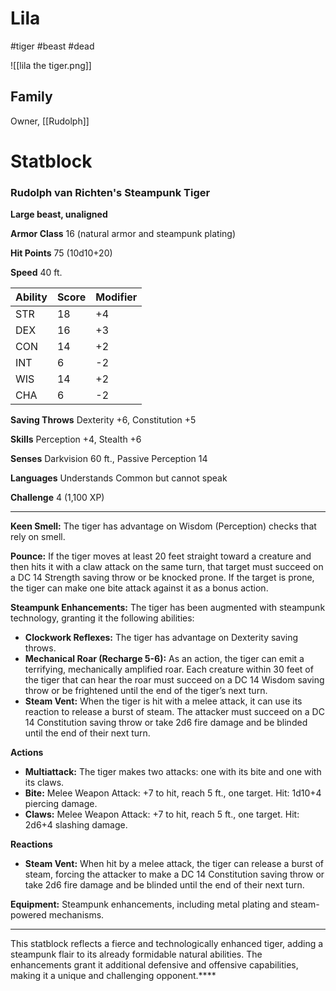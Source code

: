 # Lila
#tiger #beast #dead

![[lila the tiger.png]]
## Family
Owner, [[Rudolph]]
# Statblock

### Rudolph van Richten's Steampunk Tiger

**Large beast, unaligned**

**Armor Class** 16 (natural armor and steampunk plating)

**Hit Points** 75 (10d10+20)

**Speed** 40 ft.

| Ability | Score | Modifier |
|---------|-------|----------|
| STR     | 18    | +4       |
| DEX     | 16    | +3       |
| CON     | 14    | +2       |
| INT     | 6     | -2       |
| WIS     | 14    | +2       |
| CHA     | 6     | -2       |

**Saving Throws** Dexterity +6, Constitution +5

**Skills** Perception +4, Stealth +6

**Senses** Darkvision 60 ft., Passive Perception 14

**Languages** Understands Common but cannot speak

**Challenge** 4 (1,100 XP)

---

**Keen Smell:** The tiger has advantage on Wisdom (Perception) checks that rely on smell.

**Pounce:** If the tiger moves at least 20 feet straight toward a creature and then hits it with a claw attack on the same turn, that target must succeed on a DC 14 Strength saving throw or be knocked prone. If the target is prone, the tiger can make one bite attack against it as a bonus action.

**Steampunk Enhancements:** The tiger has been augmented with steampunk technology, granting it the following abilities:

- **Clockwork Reflexes:** The tiger has advantage on Dexterity saving throws.
- **Mechanical Roar (Recharge 5-6):** As an action, the tiger can emit a terrifying, mechanically amplified roar. Each creature within 30 feet of the tiger that can hear the roar must succeed on a DC 14 Wisdom saving throw or be frightened until the end of the tiger’s next turn.
- **Steam Vent:** When the tiger is hit with a melee attack, it can use its reaction to release a burst of steam. The attacker must succeed on a DC 14 Constitution saving throw or take 2d6 fire damage and be blinded until the end of their next turn.

**Actions**

- **Multiattack:** The tiger makes two attacks: one with its bite and one with its claws.
- **Bite:** Melee Weapon Attack: +7 to hit, reach 5 ft., one target. Hit: 1d10+4 piercing damage.
- **Claws:** Melee Weapon Attack: +7 to hit, reach 5 ft., one target. Hit: 2d6+4 slashing damage.

**Reactions**

- **Steam Vent:** When hit by a melee attack, the tiger can release a burst of steam, forcing the attacker to make a DC 14 Constitution saving throw or take 2d6 fire damage and be blinded until the end of their next turn.

**Equipment:** Steampunk enhancements, including metal plating and steam-powered mechanisms.

---

This statblock reflects a fierce and technologically enhanced tiger, adding a steampunk flair to its already formidable natural abilities. The enhancements grant it additional defensive and offensive capabilities, making it a unique and challenging opponent.****
